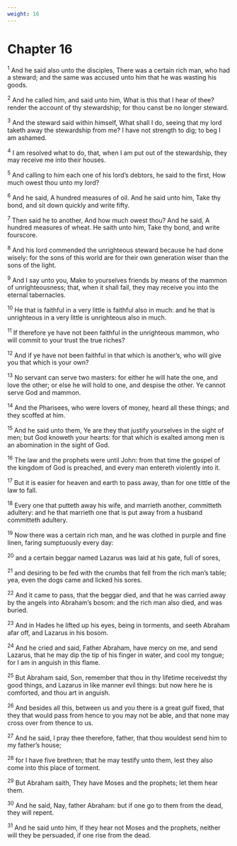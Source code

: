 ```yaml
---
weight: 16
---
```


# Chapter 16

<sup>1</sup> And he said also unto the disciples, There was a certain rich man, who had a steward; and the same was accused unto him that he was wasting his goods. 

<sup>2</sup> And he called him, and said unto him, What is this that I hear of thee? render the account of thy stewardship; for thou canst be no longer steward. 

<sup>3</sup> And the steward said within himself, What shall I do, seeing that my lord taketh away the stewardship from me? I have not strength to dig; to beg I am ashamed. 

<sup>4</sup> I am resolved what to do, that, when I am put out of the stewardship, they may receive me into their houses. 

<sup>5</sup> And calling to him each one of his lord’s debtors, he said to the first, How much owest thou unto my lord? 

<sup>6</sup> And he said, A hundred measures of oil. And he said unto him, Take thy bond, and sit down quickly and write fifty. 

<sup>7</sup> Then said he to another, And how much owest thou? And he said, A hundred measures of wheat. He saith unto him, Take thy bond, and write fourscore. 

<sup>8</sup> And his lord commended the unrighteous steward because he had done wisely: for the sons of this world are for their own generation wiser than the sons of the light. 

<sup>9</sup> And I say unto you, Make to yourselves friends by means of the mammon of unrighteousness; that, when it shall fail, they may receive you into the eternal tabernacles. 

<sup>10</sup> He that is faithful in a very little is faithful also in much: and he that is unrighteous in a very little is unrighteous also in much. 

<sup>11</sup> If therefore ye have not been faithful in the unrighteous mammon, who will commit to your trust the true riches? 

<sup>12</sup> And if ye have not been faithful in that which is another’s, who will give you that which is your own? 

<sup>13</sup> No servant can serve two masters: for either he will hate the one, and love the other; or else he will hold to one, and despise the other. Ye cannot serve God and mammon. 

<sup>14</sup> And the Pharisees, who were lovers of money, heard all these things; and they scoffed at him. 

<sup>15</sup> And he said unto them, Ye are they that justify yourselves in the sight of men; but God knoweth your hearts: for that which is exalted among men is an abomination in the sight of God. 

<sup>16</sup> The law and the prophets were until John: from that time the gospel of the kingdom of God is preached, and every man entereth violently into it. 

<sup>17</sup> But it is easier for heaven and earth to pass away, than for one tittle of the law to fall. 

<sup>18</sup> Every one that putteth away his wife, and marrieth another, committeth adultery: and he that marrieth one that is put away from a husband committeth adultery. 

<sup>19</sup> Now there was a certain rich man, and he was clothed in purple and fine linen, faring sumptuously every day: 

<sup>20</sup> and a certain beggar named Lazarus was laid at his gate, full of sores, 

<sup>21</sup> and desiring to be fed with the crumbs that fell from the rich man’s table; yea, even the dogs came and licked his sores. 

<sup>22</sup> And it came to pass, that the beggar died, and that he was carried away by the angels into Abraham’s bosom: and the rich man also died, and was buried. 

<sup>23</sup> And in Hades he lifted up his eyes, being in torments, and seeth Abraham afar off, and Lazarus in his bosom. 

<sup>24</sup> And he cried and said, Father Abraham, have mercy on me, and send Lazarus, that he may dip the tip of his finger in water, and cool my tongue; for I am in anguish in this flame. 

<sup>25</sup> But Abraham said, Son, remember that thou in thy lifetime receivedst thy good things, and Lazarus in like manner evil things: but now here he is comforted, and thou art in anguish. 

<sup>26</sup> And besides all this, between us and you there is a great gulf fixed, that they that would pass from hence to you may not be able, and that none may cross over from thence to us. 

<sup>27</sup> And he said, I pray thee therefore, father, that thou wouldest send him to my father’s house; 

<sup>28</sup> for I have five brethren; that he may testify unto them, lest they also come into this place of torment. 

<sup>29</sup> But Abraham saith, They have Moses and the prophets; let them hear them. 

<sup>30</sup> And he said, Nay, father Abraham: but if one go to them from the dead, they will repent. 

<sup>31</sup> And he said unto him, If they hear not Moses and the prophets, neither will they be persuaded, if one rise from the dead. 


